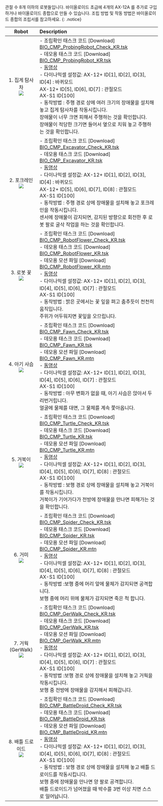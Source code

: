 관절 수 8개 이하의 로봇들입니다. 바이올로이드 초급에 4개의 AX-12A 를 추가로 구입하거나 바이올로이드 종합으로 만들 수 있습니다. 조립 방법 및 작동 방법은 바이올로이드 종합의 조립서를 참고하세요.
{: .notice}

|Robot|Description|
| :---: | :--- |
|1. 집게 탐사차 <br />![](/assets/images/edu/bioloid/probingrobot_kr.jpg)|- 조립확인 태스크 코드 [Download] [BIO_CMP_ProbingRobot_Check_KR.tsk]<br/>- 데모용 태스크 코드 [Download] [BIO_CMP_ProbingRobot_KR.tsk]<br/>- [동영상](https://www.dropbox.com/s/taglcz5oc28zk3g/2_5.wmv?dl=0)<br/>- 다이나믹셀 설정값: AX-12+ ID[1], ID[2], ID[3], ID[4] : 바퀴모드 <br/> AX-12+ ID[5], ID[6], ID[7] : 관절모드 <br/> AX-S1 ID[100] <br/> - 동작방법 : 주행 경로 상에 여러 크기의 장애물을 설치해 놓고 집게 탐사차를 작동시킵니다.<br/> 장애물이 너무 크면 피해서 주행하는 것을 확인합니다. <br/> 장애물이 적당한 크기면 들어서 옆으로 치워 놓고 주행하는 것을 확인합니다.  |
|2. 포크레인<br />![](/assets/images/edu/bioloid/excavator_kr.jpg)|- 조립확인 태스크 코드 [Download] [BIO_CMP_Excavator_Check_KR.tsk]<br/>- 데모용 태스크 코드 [Download] [BIO_CMP_Excavator_KR.tsk]<br/>- [동영상](https://www.dropbox.com/s/y8s7656ddblt4jr/2_4.wmv?dl=0)<br/>- 다이나믹셀 설정값: AX-12+ ID[1], ID[2], ID[3], ID[4] : 바퀴모드 <br/> AX-12+ ID[5], ID[6], ID[7], ID[8] : 관절모드 <br/> AX-S1 ID[100] <br/> - 동작방법 : 주행 경로 상에 장애물을 설치해 놓고 포크레인을 작동시킵니다. <br/> 센서에 장애물이 감지되면, 감지된 방향으로 회전한 후 로봇 팔로 굴삭 작업을 하는 것을 확인합니다.|
|3. 로봇 꽃 <br/>![](/assets/images/edu/bioloid/flower_kr.jpg)|- 조립확인 태스크 코드 [Download] [BIO_CMP_RobotFlower_Check_KR.tsk]<br/>- 데모용 태스크 코드 [Download] [BIO_CMP_RobotFlower_KR.tsk]<br/>- 데모용 모션 파일 [Download] [BIO_CMP_RobotFlower_KR.mtn]<br/>- [동영상](https://www.dropbox.com/s/mirecx2j6sic8io/2_2.wmv?dl=0)<br/>- 다이나믹셀 설정값: AX-12+ ID[1], ID[2], ID[3], ID[4], ID[5], ID[6], ID[7] : 관절모드 <br/>  AX-S1 ID[100] <br/>- 동작방법 : 밝은 곳에서는 꽃 잎을 펴고 춤추듯이 천천히 움직입니다. <br/> 주위가 어두워지면 꽃잎을 오므립니다.|
|4. 아기 사슴 <br />![](/assets/images/edu/bioloid/fawn_kr.jpg)|- 조립확인 태스크 코드 [Download] [BIO_CMP_Fawn_Check_KR.tsk]<br/>- 데모용 태스크 코드 [Download] [BIO_CMP_Fawn_KR.tsk]<br/>- 데모용 모션 파일 [Download] [BIO_CMP_Fawn_KR.mtn]<br/>- [동영상](https://www.dropbox.com/s/av250zx69v8n4cp/2_6.wmv?dl=0)<br/>- 다이나믹셀 설정값: AX-12+ ID[1], ID[2], ID[3], ID[4], ID[5], ID[6], ID[7] : 관절모드 <br/>AX-S1 ID[100] <br/>- 동작방법 : 아무 변화가 없을 때, 아기 사슴은 앉아서 두리번거립니다. <br/> 얼굴에 물체를 대면, 그 물체를 계속 쫓아옵니다.|
|5. 거북이  <br />![](/assets/images/edu/bioloid/turtle_kr.jpg)|- 조립확인 태스크 코드 [Download] [BIO_CMP_Turtle_Check_KR.tsk]<br/>- 데모용 태스크 코드 [Download] [BIO_CMP_Turtle_KR.tsk]<br/>- 데모용 모션 파일 [Download] [BIO_CMP_Turtle_KR.mtn]<br/>- [동영상](https://www.dropbox.com/s/dmoubr4wurxvesn/2_1.wmv?dl=0)<br/>- 다이나믹셀 설정값: AX-12+ ID[1], ID[2], ID[3], ID[4], ID[5], ID[6], ID[7], ID[8] : 관절모드 <br/>AX-S1 ID[100] <br/> - 동작방법 : 보행 경로 상에 장애물을 설치해 놓고 거북이를 작동시킵니다. <br/> 거북이가 기어가다가 전방에 장애물을 만나면 피해가는 것을 확인합니다.|
|6. 거미 <br />![](/assets/images/edu/bioloid/spider_kr.jpg)|- 조립확인 태스크 코드 [Download] [BIO_CMP_Spider_Check_KR.tsk]<br/>- 데모용 태스크 코드 [Download] [BIO_CMP_Spider_KR.tsk]<br/>- 데모용 모션 파일 [Download] [BIO_CMP_Spider_KR.mtn]<br/>- [동영상](https://www.dropbox.com/s/pfbrzyx4w2kgpnm/2_3.wmv?dl=0)<br/>- 다이나믹셀 설정값: AX-12+ ID[1], ID[2], ID[3], ID[4], ID[5], ID[6], ID[7], ID[8] : 관절모드 <br/>AX-S1 ID[100] <br/>- 동작방법 :보행 중에 머리 앞에 물체가 감지되면 공격합니다. <br/> 보행 중에 머리 위에 물체가 감지되면 죽은 척 합니다.|
|7. 거웍 (GerWalk)  <br />![](/assets/images/edu/bioloid/gerwalk_kr.jpg)|- 조립확인 태스크 코드 [Download] [BIO_CMP_GerWalk_Check_KR.tsk]<br/>- 데모용 태스크 코드 [Download] [BIO_CMP_GerWalk_KR.tsk]<br/>- 데모용 모션 파일 [Download] [BIO_CMP_GerWalk_KR.mtn]<br/> - [동영상](https://www.dropbox.com/s/oq39q2tn2wokvjn/2_7.wmv?dl=0)<br/>- 다이나믹셀 설정값: AX-12+ ID[1], ID[2], ID[3], ID[4], ID[5], ID[6], ID[7] : 관절모드 <br/>AX-S1 ID[100] <br/>- 동작방법 :보행 경로 상에 장애물을 설치해 놓고 거웍을 작동시킵니다. <br/> 보행 중 전방에 장애물을 감지해서 피해갑니다.|
|8. 배틀 드로이드  <br />![](/assets/images/edu/bioloid/battledroid_kr.jpg)|- 조립확인 태스크 코드 [Download] [BIO_CMP_BattleDroid_Check_KR.tsk]<br/>- 데모용 태스크 코드 [Download] [BIO_CMP_BattleDroid_KR.tsk]<br/>- 데모용 모션 파일 [Download] [BIO_CMP_BattleDroid_KR.mtn]<br/>- [동영상](https://www.dropbox.com/s/l1su5q8tj4y5oox/2_8.wmv?dl=0)<br/>- 다이나믹셀 설정값: AX-12+ ID[1], ID[2], ID[3], ID[4], ID[5], ID[6], ID[7], ID[8] : 관절모드 <br/> AX-S1 ID[100]<br/> - 동작방법 : 보행 경로 상에 장애물을 설치해 놓고 배틀 드로이드를 작동시킵니다. <br/> 보행 중에 장애물을 만나면 양 팔로 공격합니다. <br/> 배틀 드로이드가 넘어졌을 때 박수를 3번 이상 치면 스스로 일어납니다.|

[BIO_CMP_ProbingRobot_Check_KR.tsk]: http://www.robotis.com/service/download.php?no=1221
[BIO_CMP_ProbingRobot_KR.tsk]: http://www.robotis.com/service/download.php?no=1222
[BIO_CMP_Excavator_Check_KR.tsk]: http://www.robotis.com/service/download.php?no=1196
[BIO_CMP_Excavator_KR.tsk]: http://www.robotis.com/service/download.php?no=1197
[BIO_CMP_RobotFlower_Check_KR.tsk]: http://www.robotis.com/service/download.php?no=1228
[BIO_CMP_RobotFlower_KR.tsk]: http://www.robotis.com/service/download.php?no=1230
[BIO_CMP_RobotFlower_KR.mtn]: http://www.robotis.com/service/download.php?no=1229
[BIO_CMP_Fawn_Check_KR.tsk]: http://www.robotis.com/service/download.php?no=1198
[BIO_CMP_Fawn_KR.tsk]: http://www.robotis.com/service/download.php?no=1200
[BIO_CMP_Fawn_KR.mtn]: http://www.robotis.com/service/download.php?no=1199
[BIO_CMP_Turtle_Check_KR.tsk]: http://www.robotis.com/service/download.php?no=1236
[BIO_CMP_Turtle_KR.tsk]: http://www.robotis.com/service/download.php?no=1238
[BIO_CMP_Turtle_KR.mtn]: http://www.robotis.com/service/download.php?no=1237
[BIO_CMP_Spider_Check_KR.tsk]: http://www.robotis.com/service/download.php?no=1233
[BIO_CMP_Spider_KR.tsk]: http://www.robotis.com/service/download.php?no=1235
[BIO_CMP_Spider_KR.mtn]: http://www.robotis.com/service/download.php?no=1234
[BIO_CMP_GerWalk_Check_KR.tsk]: http://www.robotis.com/service/download.php?no=1201
[BIO_CMP_GerWalk_KR.tsk]: http://www.robotis.com/service/download.php?no=1203
[BIO_CMP_GerWalk_KR.mtn]: http://www.robotis.com/service/download.php?no=1202
[BIO_CMP_BattleDroid_Check_KR.tsk]: http://www.robotis.com/service/download.php?no=1182
[BIO_CMP_BattleDroid_KR.tsk]: http://www.robotis.com/service/download.php?no=1184
[BIO_CMP_BattleDroid_KR.mtn]: http://www.robotis.com/service/download.php?no=1183
